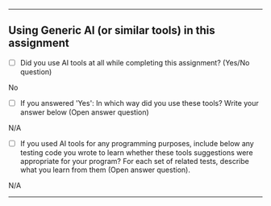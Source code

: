 ***

## Using Generic AI (or similar tools) in this assignment

- [ ] Did you use AI tools at all while completing this assignment? (Yes/No question)

No

- [ ] If you answered 'Yes': In which way did you use these tools? Write your answer below (Open answer question)

N/A

- [ ] If you used AI tools for any programming purposes, include below any testing code you wrote to learn whether these tools suggestions were appropriate for your program? For each set of related tests, describe what you learn from them (Open answer question).

N/A

***
